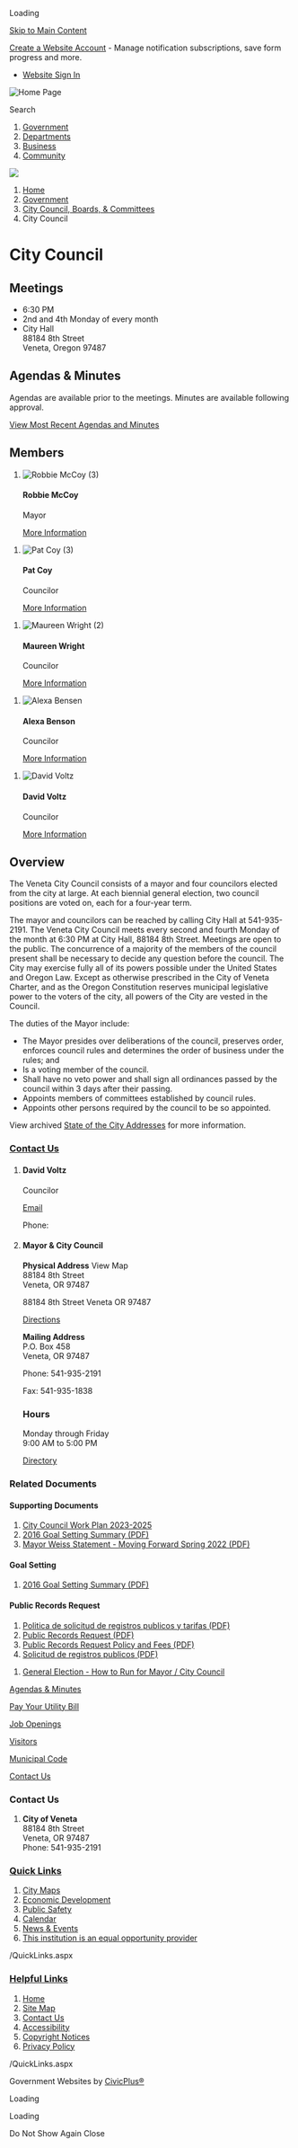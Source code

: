 Loading

[Skip to Main Content](https://www.venetaoregon.gov/167/City-Council/)

[Create a Website Account](https://www.venetaoregon.gov/MyAccount/ProfileCreate) - Manage notification subscriptions, save form progress and more.   

- [Website Sign In](https://www.venetaoregon.gov/MyAccount)

![Home Page](https://www.venetaoregon.gov/ImageRepository/Document?documentID=67)

Search

1. [Government](https://www.venetaoregon.gov/27/Government)
2. [Departments](https://www.venetaoregon.gov/101/Departments)
3. [Business](https://www.venetaoregon.gov/35/Business)
4. [Community](https://www.venetaoregon.gov/31/Community)

<!--THE END-->

![](https://www.venetaoregon.gov/ImageRepository/Document?documentID=63)

1. [Home](https://www.venetaoregon.gov)
2. [Government](https://www.venetaoregon.gov/27/Government)
3. [City Council, Boards, &amp; Committees](https://www.venetaoregon.gov/158/City-Council-Boards-Committees)
4. City Council

# City Council

## Meetings

- 6:30 PM
- 2nd and 4th Monday of every month
- City Hall  
  88184 8th Street  
  Veneta, Oregon 97487

## Agendas &amp; Minutes

Agendas are available prior to the meetings. Minutes are available following approval.

[View Most Recent Agendas and Minutes](https://www.venetaoregon.gov/AgendaCenter/City-Council-6)

## Members

1. ![Robbie McCoy (3)](https://www.venetaoregon.gov/ImageRepository/Document?documentID=1335 "Robbie McCoy (3)")
   
   #### Robbie McCoy
   
   Mayor
   
   [More Information](https://www.venetaoregon.gov/directory.aspx?eid=13)

<!--THE END-->

1. ![Pat Coy (3)](https://www.venetaoregon.gov/ImageRepository/Document?documentID=1334 "Pat Coy (3)")
   
   #### Pat Coy
   
   Councilor
   
   [More Information](https://www.venetaoregon.gov/directory.aspx?eid=14)

<!--THE END-->

1. ![Maureen Wright (2)](https://www.venetaoregon.gov/ImageRepository/Document?documentID=1337 "Maureen Wright (2)")
   
   #### Maureen Wright
   
   Councilor
   
   [More Information](https://www.venetaoregon.gov/directory.aspx?eid=15)

<!--THE END-->

1. ![Alexa Bensen](https://www.venetaoregon.gov/ImageRepository/Document?documentID=1058 "Alexa Bensen")
   
   #### Alexa Benson
   
   Councilor
   
   [More Information](https://www.venetaoregon.gov/directory.aspx?eid=16)

<!--THE END-->

1. ![David Voltz](https://www.venetaoregon.gov/ImageRepository/Document?documentID=1336 "David Voltz")
   
   #### David Voltz
   
   Councilor
   
   [More Information](https://www.venetaoregon.gov/directory.aspx?eid=12)

## Overview

The Veneta City Council consists of a mayor and four councilors elected from the city at large. At each biennial general election, two council positions are voted on, each for a four-year term.

The mayor and councilors can be reached by calling City Hall at 541-935-2191. The Veneta City Council meets every second and fourth Monday of the month at 6:30 PM at City Hall, 88184 8th Street. Meetings are open to the public. The concurrence of a majority of the members of the council present shall be necessary to decide any question before the council. The City may exercise fully all of its powers possible under the United States and Oregon Law. Except as otherwise prescribed in the City of Veneta Charter, and as the Oregon Constitution reserves municipal legislative power to the voters of the city, all powers of the City are vested in the Council.

The duties of the Mayor include:

- The Mayor presides over deliberations of the council, preserves order, enforces council rules and determines the order of business under the rules; and
- Is a voting member of the council.
- Shall have no veto power and shall sign all ordinances passed by the council within 3 days after their passing.
- Appoints members of committees established by council rules.
- Appoints other persons required by the council to be so appointed.

View archived [State of the City Addresses](https://www.venetaoregon.gov/Archive.aspx?AMID=36) for more information.

### [Contact Us](https://www.venetaoregon.gov/Directory.aspx)

1. #### David Voltz
   
   Councilor
   
   [Email](mailto:dvoltz@venetaoregon.gov)
   
   Phone:
2. #### Mayor &amp; City Council
   
   **Physical Address** View Map  
   88184 8th Street  
   Veneta, OR 97487
   
   88184 8th Street Veneta OR 97487
   
   [Directions](https://www.google.com/maps/place/88184+8th+Street++Veneta+OR+97487 "Open location on Google Maps")
   
   **Mailing Address**  
   P.O. Box 458  
   Veneta, OR 97487
   
   Phone: 541-935-2191
   
   Fax: 541-935-1838
   
   ### Hours
   
   Monday through Friday  
   9:00 AM to 5:00 PM
   
   [Directory](https://www.venetaoregon.gov/directory.aspx?did=10)

### Related Documents

#### Supporting Documents

1. [City Council Work Plan 2023-2025](https://www.venetaoregon.gov/DocumentCenter/View/1271/City-Council-Work-Plan-2023-2025)
2. [2016 Goal Setting Summary (PDF)](https://www.venetaoregon.gov/DocumentCenter/View/130/2016-Goal-Setting-Summary-PDF)
3. [Mayor Weiss Statement - Moving Forward Spring 2022 (PDF)](https://www.venetaoregon.gov/DocumentCenter/View/122/Mayor-Weiss-Statement---Moving-Forward-Spring-2022-PDF)

#### Goal Setting

1. [2016 Goal Setting Summary (PDF)](https://www.venetaoregon.gov/DocumentCenter/View/130/2016-Goal-Setting-Summary-PDF)

#### Public Records Request

1. [Politica de solicitud de registros publicos y tarifas (PDF)](https://www.venetaoregon.gov/DocumentCenter/View/131/Politica-de-solicitud-de-registros-publicos-y-tarifas-PDF)
2. [Public Records Request (PDF)](https://www.venetaoregon.gov/DocumentCenter/View/132/Public-Records-Request-PDF)
3. [Public Records Request Policy and Fees (PDF)](https://www.venetaoregon.gov/DocumentCenter/View/133/Public-Records-Request-Policy-and-Fees-PDF)
4. [Solicitud de registros publicos (PDF)](https://www.venetaoregon.gov/DocumentCenter/View/134/Solicitud-de-registros-publicos-PDF)

<!--THE END-->

1. [General Election - How to Run for Mayor / City Council](https://www.venetaoregon.gov/169/General-Election---How-to-Run-for-Mayor-)

[Agendas &amp; Minutes](https://www.venetaoregon.gov/agendacenter)

[Pay Your Utility Bill](https://www.xpressbillpay.com)

[Job Openings](https://www.venetaoregon.gov/jobs)

[Visitors](https://www.venetaoregon.gov/233/Tourism-Visitor-Information)

[Municipal Code](https://www.codepublishing.com/OR/Veneta)

[Contact Us](https://www.venetaoregon.gov/directory)

### Contact Us

1. **City of Veneta**  
   88184 8th Street  
   Veneta, OR 97487  
   Phone: 541-935-2191

### [Quick Links](https://www.venetaoregon.gov/QuickLinks.aspx?CID=15)

1. [City Maps](https://www.venetaoregon.gov/197/Maps)
2. [Economic Development](https://www.venetaoregon.gov/201/Economic-Development)
3. [Public Safety](https://www.venetaoregon.gov/222/Public-Safety)
4. [Calendar](https://www.venetaoregon.gov/Calendar.aspx)
5. [News &amp; Events](https://www.venetaoregon.gov/CivicAlerts.aspx)
6. [This institution is an equal opportunity provider](https://www.nifa.usda.gov/justice-all-poster)

/QuickLinks.aspx

### [Helpful Links](https://www.venetaoregon.gov/QuickLinks.aspx?CID=16)

1. [Home](https://www.venetaoregon.gov)
2. [Site Map](https://www.venetaoregon.gov/sitemap)
3. [Contact Us](https://www.venetaoregon.gov/directory.aspx)
4. [Accessibility](https://www.venetaoregon.gov/accessibility)
5. [Copyright Notices](https://www.venetaoregon.gov/copyright)
6. [Privacy Policy](https://www.venetaoregon.gov/privacy)

/QuickLinks.aspx

Government Websites by [CivicPlus®](https://connect.civicplus.com/referral)

Loading

Loading

Do Not Show Again Close